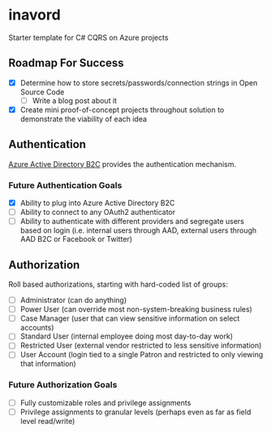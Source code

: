 # inavord

Starter template for C# CQRS on Azure projects

## Roadmap For Success

- [x] Determine how to store secrets/passwords/connection strings in Open Source Code
  - [ ] Write a blog post about it
- [x] Create mini proof-of-concept projects throughout solution to demonstrate the viability of each idea

## Authentication

[Azure Active Directory B2C](https://azure.microsoft.com/en-us/services/active-directory-b2c/) provides the authentication mechanism.

### Future Authentication Goals

- [x] Ability to plug into Azure Active Directory B2C
- [ ] Ability to connect to any OAuth2 authenticator
- [ ] Ability to authenticate with different providers and segregate users based on login (i.e. internal users through AAD, external users through AAD B2C  or Facebook or Twitter)

## Authorization

Roll based authorizations, starting with hard-coded list of groups:

- [ ] Administrator (can do anything)
- [ ] Power User (can override most non-system-breaking business rules)
- [ ] Case Manager (user that can view sensitive information on select accounts)
- [ ] Standard User (internal employee doing most day-to-day work)
- [ ] Restricted User (external vendor restricted to less sensitive information)
- [ ] User Account (login tied to a single Patron and restricted to only viewing that information)

### Future Authorization Goals

- [ ] Fully customizable roles and privilege assignments
- [ ] Privilege assignments to granular levels (perhaps even as far as field level read/write)
